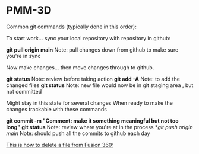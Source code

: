 # PMM-3D


Common git commands (typically done in this order):

To start work... sync your local repository with repository in github:

**git pull origin main**  Note: pull changes down from github to make sure you're in sync

Now make changes... then move changes through to github.  

**git status**   Note: review before taking action
**git add -A**   Note: to add the changed files
**git status**   Note: new file would now be in git staging area , but not committed  

Might stay in this state for several changes
When ready to make the changes trackable with these commands

**git commit -m "Comment: make it something meaningful but not too long"**
**git status**   Note: review where you're at in the process
**git push origin main*  Note: should push all the commits to github each day


[This is how to delete a file from Fusion 360:](https://www.reddit.com/r/Fusion360/comments/lnhr04/delete_project_in_fusion_360/)
